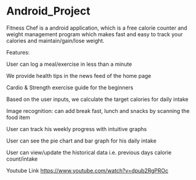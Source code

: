 # Android_Project

Fitness Chef is a android application, which is a free calorie counter and weight management program which makes fast and easy to track your calories and maintain/gain/lose weight.

Features:

User can log a meal/exercise in less than a minute

We provide health tips in the news feed of the home page

Cardio & Strength exercise guide for the beginners

Based on the user inputs, we calculate the target calories for daily intake

Image recognition: can add break fast, lunch and snacks by scanning the food item

User can track his weekly progress with intuitive graphs

User can see the pie chart and bar graph for his daily intake

User can view/update the historical data i.e. previous days calorie count/intake 

Youtube Link
https://www.youtube.com/watch?v=dpub2RgPROc

